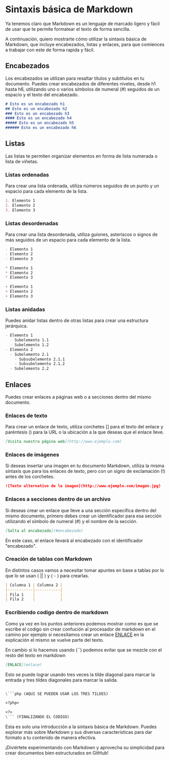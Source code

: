 # Sintaxis básica de Markdown

Ya tenemos claro que Markdown es un lenguaje de marcado ligero y fácil de usar que te permite formatear el texto de forma sencilla.

A continuación, quiero mostrarte cómo utilizar la sintaxis básica de Markdown, que incluye encabezados, listas y enlaces, para que comiences a trabajar con este de forma rapida y fácil.

## Encabezados

Los encabezados se utilizan para resaltar títulos y subtítulos en tu documento. Puedes crear encabezados de diferentes niveles, desde h1 hasta h6, utilizando uno o varios símbolos de numeral (#) seguidos de un espacio y el texto del encabezado.

```markdown
# Esto es un encabezado h1
## Esto es un encabezado h2
### Esto es un encabezado h3
#### Esto es un encabezado h4
##### Esto es un encabezado h5
###### Esto es un encabezado h6
```

## Listas

Las listas te permiten organizar elementos en forma de lista numerada o lista de viñetas.

### Listas ordenadas

Para crear una lista ordenada, utiliza números seguidos de un punto y un espacio para cada elemento de la lista.

```markdown
1. Elemento 1
2. Elemento 2
3. Elemento 3
```

### Listas desordenadas

Para crear una lista desordenada, utiliza guiones, asteriscos o signos de más seguidos de un espacio para cada elemento de la lista.

```markdown
- Elemento 1
- Elemento 2
- Elemento 3
```

```markdown
* Elemento 1
* Elemento 2
* Elemento 3
```

```markdown
+ Elemento 1
+ Elemento 2
+ Elemento 3
```

### Listas anidadas

Puedes anidar listas dentro de otras listas para crear una estructura jerárquica.

```markdown
- Elemento 1
  - Subelemento 1.1
  - Subelemento 1.2
- Elemento 2
  - Subelemento 2.1
    - Subsubelemento 2.1.1
    - Subsubelemento 2.1.2
  - Subelemento 2.2
```

## Enlaces

Puedes crear enlaces a páginas web o a secciones dentro del mismo documento.

### Enlaces de texto

Para crear un enlace de texto, utiliza corchetes [] para el texto del enlace y paréntesis () para la URL o la ubicación a la que deseas que el enlace lleve.

```markdown
[Visita nuestra página web](http://www.ejemplo.com)
```

### Enlaces de imágenes

Si deseas insertar una imagen en tu documento Markdown, utiliza la misma sintaxis que para los enlaces de texto, pero con un signo de exclamación (!) antes de los corchetes.

```markdown
![Texto alternativo de la imagen](http://www.ejemplo.com/imagen.jpg)
```

### Enlaces a secciones dentro de un archivo

Si deseas crear un enlace que lleve a una sección específica dentro del mismo documento, primero debes crear un identificador para esa sección utilizando el símbolo de numeral (#) y el nombre de la sección.

```markdown
[Salta al encabezado](#encabezado)
```

En este caso, el enlace llevará al encabezado con el identificador "encabezado".

### Creación de tablas con Markdown

En distintos casos vamos a necesitar tomar apuntes en base a tablas por lo que lo se usan ( || ) y ( - ) para crearlas.

```markdown
| Columna 1 | Columna 2 |
|-----------|-----------|
| Fila 1    |           |
| Fila 2    |           |
```

### Escribiendo codigo dentro de markdown

Como ya vez en los puntos anteriores podemos mostrar como es que se escribe el codigo sin crear confución al procesador de markdown en el camino por ejemplo si necesitamos crear un enlace [ENLACE](enlace) en la explicación el mismo se vuelve parte del texto.

En cambio si lo hacemos usando (``) podemos evitar que se mezcle con el resto del texto en markdown

```markdown
[ENLACE](enlace)
```

Esto se puede lograr usando tres veces la tilde diagonal para marcar la entrada y tres tildes diagonales para marcar la salida.

```markdown

\```php (AQUI SE PUEDEN USAR LOS TRES TILDES)

<?php>

<?>
\``` (FINALIZANDO EL CODIGO)

```

Esta es solo una introducción a la sintaxis básica de Markdown. Puedes explorar más sobre Markdown y sus diversas características para dar formato a tu contenido de manera efectiva.

¡Diviértete experimentando con Markdown y aprovecha su simplicidad para crear documentos bien estructurados en GitHub!
